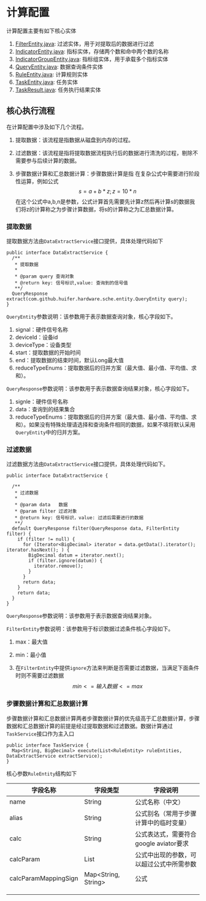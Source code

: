 # 计算配置

计算配置主要有如下核心实体

1. [FilterEntity.java](src%2Fmain%2Fjava%2Fcom%2Fgithub%2Fhuifer%2Fhardware%2Fsche%2Fentity%2FFilterEntity.java): 过滤实体，用于对提取后的数据进行过滤
1. [IndicatorEntity.java](src%2Fmain%2Fjava%2Fcom%2Fgithub%2Fhuifer%2Fhardware%2Fsche%2Fentity%2FIndicatorEntity.java): 指标实体，存储两个数和命中两个数的名称
1. [IndicatorGroupEntity.java](src%2Fmain%2Fjava%2Fcom%2Fgithub%2Fhuifer%2Fhardware%2Fsche%2Fentity%2FIndicatorGroupEntity.java): 指标组实体，用于承载多个指标实体
1. [QueryEntity.java](src%2Fmain%2Fjava%2Fcom%2Fgithub%2Fhuifer%2Fhardware%2Fsche%2Fentity%2FQueryEntity.java): 数据查询条件实体
1. [RuleEntity.java](src%2Fmain%2Fjava%2Fcom%2Fgithub%2Fhuifer%2Fhardware%2Fsche%2Fentity%2FRuleEntity.java): 计算规则实体
1. [TaskEntity.java](src%2Fmain%2Fjava%2Fcom%2Fgithub%2Fhuifer%2Fhardware%2Fsche%2Fentity%2FTaskEntity.java): 任务实体
1. [TaskResult.java](src%2Fmain%2Fjava%2Fcom%2Fgithub%2Fhuifer%2Fhardware%2Fsche%2Fentity%2FTaskResult.java): 任务执行结果实体



## 核心执行流程

在计算配置中涉及如下几个流程。

1.   提取数据：该流程是指数据从磁盘到内存的过程。

2.   过滤数据：该流程是指将提取数据流程执行后的数据进行清洗的过程，剔除不需要参与后续计算的数据。

3.   步骤数据计算和汇总数据计算：步骤数据计算是指 在复杂公式中需要进行阶段性运算，例如公式
     $$
     s=a+b*z ;z=10*n
     $$
     在这个公式中a,b,n是参数，公式计算首先需要先计算z然后再计算s的数据我们将z的计算称之为步骤计算数据，将s的计算称之为汇总数据计算。





### 提取数据

提取数据方法由`DataExtractService`接口提供，具体处理代码如下

```
public interface DataExtractService {
  /**
   * 提取数据
   *
   * @param query 查询对象
   * @return key: 信号标识,value: 查询到的信号值
   **/
  QueryResponse extract(com.github.huifer.hardware.sche.entity.QueryEntity query);
}
```

`QueryEntity`参数说明：该参数用于表示数据查询对象，核心字段如下。

1. signal：硬件信号名称
2. deviceId：设备id
3. deviceType：设备类型
4. start：提取数据的开始时间
5. end：提取数据的结束时间，默认Long最大值
6. reduceTypeEnums：提取数据后的归并方案（最大值、最小值、平均值、求和）。

`QueryResponse`参数说明：该参数用于表示数据查询结果对象，核心字段如下。

1. signle：硬件信号名称
1. data：查询到的结果集合
1. reduceTypeEnums：提取数据后的归并方案（最大值、最小值、平均值、求和）。如果没有特殊处理请选择和查询条件相同的数据，如果不填将默认采用`QueryEntity`中的归并方案。





### 过滤数据

过滤数据方法由`DataExtractService`接口提供，具体处理代码如下。

```
public interface DataExtractService {

  /**
   * 过滤数据
   *
   * @param data   数据
   * @param filter 过滤对象
   * @return key: 信号标识，value: 过滤后需要进行的数据
   **/
  default QueryResponse filter(QueryResponse data, FilterEntity filter) {
    if (filter != null) {
      for (Iterator<BigDecimal> iterator = data.getData().iterator(); iterator.hasNext(); ) {
        BigDecimal datum = iterator.next();
        if (filter.ignore(datum)) {
          iterator.remove();
        }
      }
      return data;
    }
    return data;
  }
}
```

`QueryResponse`参数说明：该参数用于表示数据查询结果对象。

`FilterEntity`参数说明：该参数用于标识数据过滤条件核心字段如下。

1.   max：最大值

2.   min：最小值

3.   在`FilterEntity`中提供`ignore`方法来判断是否需要过滤数据，当满足下面条件时则不需要过滤数据
     $$
     min<= 输入数据<=max
     $$
     





### 步骤数据计算和汇总数据计算

步骤数据计算和汇总数据计算两者步骤数据计算的优先级高于汇总数据计算，步骤数据和汇总数据计算的前提是经过提取数据和过滤数据。数据计算通过`TaskService`接口作为主入口

```
public interface TaskService {
  Map<String, BigDecimal> execute(List<RuleEntity> ruleEntities, DataExtractService extractService);
}
```

核心参数`RuleEntity`结构如下

| 字段名称             | 字段类型            | 字段说明                                 |
| -------------------- | ------------------- | ---------------------------------------- |
| name                 | String              | 公式名称（中文）                         |
| alias                | String              | 公式别名（常用于步骤计算中的临时变量）   |
| calc                 | String              | 公式表达式，需要符合google aviator要求   |
| calcParam            | List<String>        | 公式中出现的参数，可以超过公式中所需参数 |
| calcParamMappingSign | Map<String, String> | 公式                                     |
|                      |                     |                                          |
|                      |                     |                                          |
|                      |                     |                                          |



